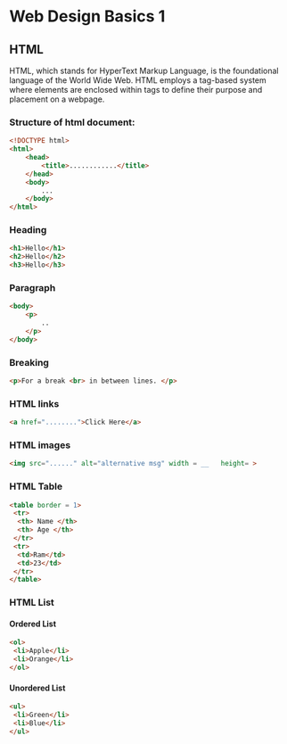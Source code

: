 # Web Design Basics 1
## HTML
HTML, which stands for HyperText Markup Language, is the foundational language of the World Wide Web. HTML employs a tag-based system where elements are enclosed within tags to define their purpose and placement on a webpage.
### Structure of html document:
```html
<!DOCTYPE html>
<html>
    <head>
        <title>............</title>
    </head>
    <body>
        ...
    </body>
</html>
```
### Heading 
``` html
<h1>Hello</h1>
<h2>Hello</h2>
<h3>Hello</h3>
```
### Paragraph
``` html
<body>
    <p>
        ..
    </p>
</body>
```
### Breaking
``` html
<p>For a break <br> in between lines. </p>
```
### HTML links
``` html
<a href="........">Click Here</a>
```
### HTML images
``` html
<img src="......" alt="alternative msg" width = __   height= > 
```
### HTML Table
```html
<table border = 1>
 <tr>
  <th> Name </th>
  <th> Age </th>
 </tr>
 <tr>
  <td>Ram</td>
  <td>23</td>
 </tr>
</table>
```
### HTML List
#### Ordered List
```html
<ol>
 <li>Apple</li>
 <li>Orange</li>
</ol>
```
#### Unordered List
```html
<ul>
 <li>Green</li>
 <li>Blue</li>
</ul>
```





